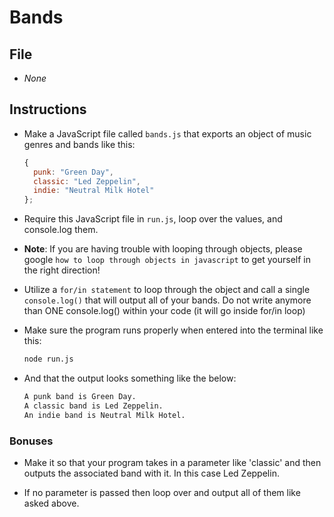 # Bands

## File

* *None*

## Instructions

* Make a JavaScript file called `bands.js` that exports an object of music genres and bands like this:

  ```javascript
  {
    punk: "Green Day",
    classic: "Led Zeppelin",
    indie: "Neutral Milk Hotel" 
  };
  ```

* Require this JavaScript file in `run.js`, loop over the values, and console.log them.

* **Note**: If you are having trouble with looping through objects, please google `how to loop through objects in javascript` to get yourself in the right direction!

* Utilize a `for/in statement` to loop through the object and call a single `console.log()` that will output all of your bands. Do not write anymore than ONE console.log() within your code (it will go inside for/in loop)

* Make sure the program runs properly when entered into the terminal like this:

  ```bash
  node run.js
  ```

* And that the output looks something like the below:

  ```bash
  A punk band is Green Day.
  A classic band is Led Zeppelin.
  An indie band is Neutral Milk Hotel.
  ```

### Bonuses

* Make it so that your program takes in a parameter like 'classic' and then outputs the associated band with it. In this case Led Zeppelin.

* If no parameter is passed then loop over and output all of them like asked above.
